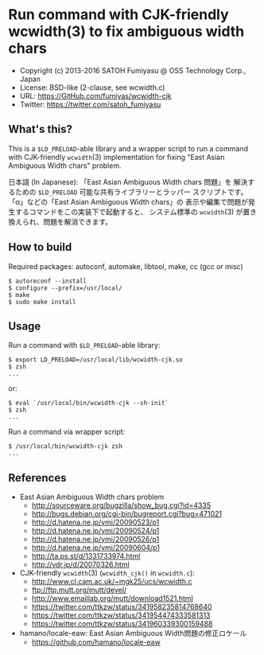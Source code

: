 Run command with CJK-friendly wcwidth(3) to fix ambiguous width chars
======================================================================

  * Copyright (c) 2013-2016 SATOH Fumiyasu @ OSS Technology Corp., Japan
  * License: BSD-like (2-clause, see wcwidth.c)
  * URL: <https://GitHub.com/fumiyas/wcwidth-cjk>
  * Twitter: <https://twitter.com/satoh_fumiyasu>

What's this?
---------------------------------------------------------------------

This is a `$LD_PRELOAD`-able library and a wrapper script to
run a command with CJK-friendly `wcwidth`(3) implementation for
fixing "East Asian Ambiguous Width chars" problem.

日本語 (In Japanese): 「East Asian Ambiguous Width chars 問題」を
解決するための `$LD_PRELOAD` 可能な共有ライブラリーとラッパー
スクリプトです。「α」などの「East Asian Ambiguous Width chars」の
表示や編集で問題が発生するコマンドをこの実装下で起動すると、
システム標準の `wcwidth`(3) が置き換えられ、問題を解消できます。

How to build
---------------------------------------------------------------------

Required packages: autoconf, automake, libtool, make, cc (gcc or misc)

    $ autoreconf --install
    $ configure --prefix=/usr/local/
    $ make
    $ sudo make install

Usage
---------------------------------------------------------------------

Run a command with `$LD_PRELOAD`-able library:

    $ export LD_PRELOAD=/usr/local/lib/wcwidth-cjk.so
    $ zsh
    ...

or:

    $ eval `/usr/local/bin/wcwidth-cjk --sh-init`
    $ zsh
    ...

Run a command via wrapper script:

    $ /usr/local/bin/wcwidth-cjk zsh
    ...

References
---------------------------------------------------------------------

  * East Asian Ambiguous Width chars problem
    + http://sourceware.org/bugzilla/show_bug.cgi?id=4335
    + http://bugs.debian.org/cgi-bin/bugreport.cgi?bug=471021
    + http://d.hatena.ne.jp/vmi/20090523/p1
    + http://d.hatena.ne.jp/vmi/20090524/p1
    + http://d.hatena.ne.jp/vmi/20090526/p1
    + http://d.hatena.ne.jp/vmi/20090604/p1
    + http://ta.ps.st/d/1331733974.html
    + http://vdr.jp/d/20070326.html
  * CJK-friendly `wcwidth`(3) (`wcwidth_cjk()` in `wcwidth.c`): 
    + http://www.cl.cam.ac.uk/~mgk25/ucs/wcwidth.c
    + ftp://ftp.mutt.org/mutt/devel/
    + http://www.emaillab.org/mutt/download1521.html
    + https://twitter.com/ttkzw/status/341958235814768640
    + https://twitter.com/ttkzw/status/341954474333581313
    + https://twitter.com/ttkzw/status/341960339300159488
  * hamano/locale-eaw: East Asian Ambiguous Width問題の修正ロケール
    * https://github.com/hamano/locale-eaw

